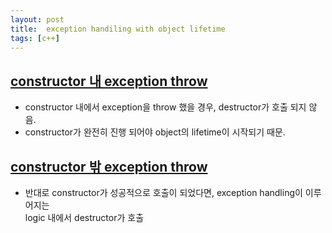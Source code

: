 ```yaml
---
layout: post
title:  exception handiling with object lifetime
tags: [c++] 
---
```


## [constructor 내 exception throw][1]
- constructor 내에서 exception을 throw 했을 경우, destructor가 호출 되지 않음.
- constructor가 완전히 진행 되어야 object의 lifetime이 시작되기 때문.

## [constructor 밖 exception throw][2]  
- 반대로 constructor가 성공적으로 호출이 되었다면, exception handling이 이루어지는  
  logic 내에서 destructor가 호출 


[1]: http://stackoverflow.com/questions/9971782/destructor-not-invoked-when-an-exception-is-thrown-in-the-constructor
[2]: http://stackoverflow.com/questions/8311457/are-destructors-called-after-a-throw-in-c
